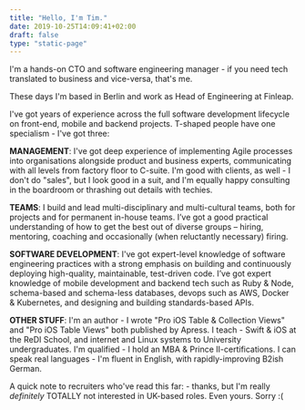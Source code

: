 ```yaml
---
title: "Hello, I'm Tim."
date: 2019-10-25T14:09:41+02:00
draft: false
type: "static-page"
---
```

I'm a hands-on CTO and software engineering manager - if you need tech translated to business and vice-versa, that's me.

These days I'm based in Berlin and work as Head of Engineering at Finleap.

I've got years of experience across the full software development lifecycle on front-end, mobile and backend projects. T-shaped people have one specialism - I've got three:

**MANAGEMENT**: I've got deep experience of implementing Agile processes into organisations alongside product and business experts, communicating with all levels from factory floor to C-suite. I'm good with clients, as well - I don't do "sales", but I look good in a suit, and I'm equally happy consulting in the boardroom or thrashing out details with techies.

**TEAMS**: I build and lead multi-disciplinary and multi-cultural teams, both for projects and for permanent in-house teams. I’ve got a good practical understanding of how to get the best out of diverse groups – hiring, mentoring, coaching and occasionally (when reluctantly necessary) firing.

**SOFTWARE DEVELOPMENT**: I've got expert-level knowledge of software engineering practices with a strong emphasis on building and continuously deploying  high-quality, maintainable, test-driven code. I’ve got expert knowledge of mobile development and backend tech such as Ruby & Node, schema-based and schema-less databases, devops such as AWS, Docker & Kubernetes, and designing and building standards-based APIs.

**OTHER STUFF**: I'm an author - I wrote "Pro iOS Table & Collection Views" and "Pro iOS Table Views" both published by Apress. I teach - Swift & iOS at the ReDI School, and internet and Linux systems to University undergraduates. I'm qualified - I hold an MBA & Prince II-certifications. I can speak real languages - I'm fluent in English, with rapidly-improving B2ish German.

A quick note to recruiters who've read this far: - thanks, but I'm really *definitely* TOTALLY not interested in UK-based roles. Even yours. Sorry :(
